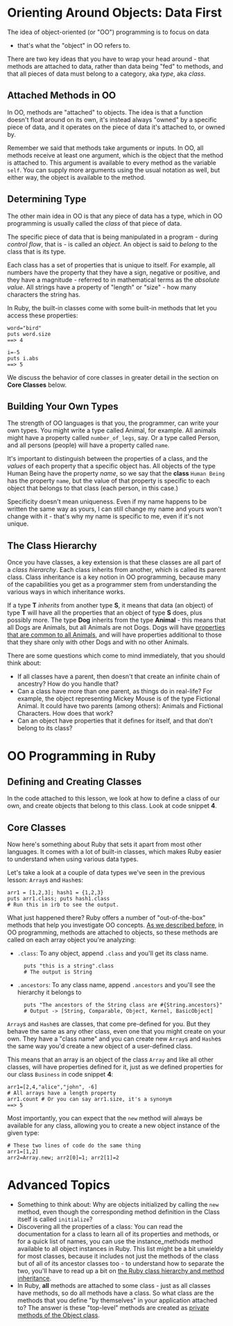 # Orienting Around Objects: Data First

The idea of object-oriented (or "OO") programming is to focus on data
- that's what the "object" in OO refers to.

There are two key ideas that you have to wrap your head around - that methods are attached to data, rather than data being "fed" to methods, and that all pieces of data must belong to a category, aka _type_, aka _class_.

## Attached Methods in OO

In OO, methods are "attached" to objects. The idea is that a function
doesn't float around on its own, it's instead always "owned" by a
specific piece of data, and it operates on the piece of data it's
attached to, or owned by.

Remember we said that methods take arguments or inputs. In OO, all methods receive at least one argument, which is the object that the method is attached to. This argument is available to every method as the variable `self`. You can supply more arguments using the usual notation as well, but either way, the object is available to the method.

## Determining Type

The other main idea in OO is that any piece of data has a type, which
in OO programming is usually called the _class_ of that piece of
data.

The specific piece of data that is being manipulated in a program -
during _control flow_, that is - is called an _object_. An object is
said to _belong_ to the class that is its type.

Each class has a set of properties that is unique to itself. For
example, all numbers have the property that they have a sign, negative
or positive, and they have a magnitude - referred to in mathematical terms as the _absolute value_. All strings have a property of "length" or "size" - how many characters the string has.

In Ruby, the built-in classes come with some built-in methods that let you access these properties:

    word="bird"
    puts word.size
    ==> 4

    i=-5
    puts i.abs
    ==> 5

We discuss the behavior of core classes in greater detail in the section on **Core Classes** below.

## Building Your Own Types

The strength of OO languages is that you, the programmer, can write
your own types. You might write a type called Animal, for example. All
animals might have a property called `number_of_legs`, say. Or a type
called Person, and all persons (people) will have a property called
`name`.

It's important to distinguish between the properties of a class, and
the _values_ of each property that a specific object has. All objects
of the type Human Being have the property _name_, so we say that the
**class** `Human Being` has the property `name`, but the value of that
property is specific to each object that belongs to that class (each
person, in this case.)

Specificity doesn't mean uniqueness. Even if my name happens to be
written the same way as yours, I can still change my name and yours
won't change with it - that's why my name is specific to me, even if
it's not unique.

## The Class Hierarchy

Once you have classes, a key extension is that these classes are all
part of a _class hierarchy_. Each class inherits from another, which
is called its parent class. Class inheritance is a key notion in OO
programming, because many of the capabilities you get as a programmer
stem from understanding the various ways in which inheritance works. 

If a type **T** _inherits_ from another type **S**, it means that data
(an object) of type **T** will have all the properties that an object
of type **S** does, plus possibly more. The type **Dog** inherits from
the type **Animal** - this means that all Dogs are Animals, but all
Animals are not Dogs. Dogs will have [properties that are common to
all Animals](https://en.wikipedia.org/wiki/Animal#Characteristics),
and will have properties additional to those that they share only with
other Dogs and with no other Animals.

There are some questions which come to mind immediately, that you should think about:

* If all classes have a parent, then doesn't that create an infinite chain of ancestry? How do you handle that?
* Can a class have more than one parent, as things do in real-life? For example, the object representing Mickey Mouse is of the type Fictional Animal. It could have two parents (among others): Animals and Fictional Characters. How does that work?
* Can an object have properties that it defines for itself, and that don't belong to its class?

# OO Programming in Ruby

## Defining and Creating Classes

In the code attached to this lesson, we look at how to define a class
of our own, and create objects that belong to this class. Look at code
snippet **4**.

## Core Classes

Now here's something about Ruby that sets it apart from most other
languages. It comes with a lot of built-in classes, which makes Ruby
easier to understand when using various data types.

Let's take a look at a couple of data types we've seen in the previous
lesson: `Array`s and `Hash`es:

    arr1 = [1,2,3]; hash1 = {1,2,3}
    puts arr1.class; puts hash1.class
    # Run this in irb to see the output.

What just happened there? Ruby offers a number of "out-of-the-box"
methods that help you investigate OO concepts. [As we described before](#toc_1), in OO programming, methods are attached to objects, so these methods are called on each array object you're analyzing:

* `.class`: To any object, append `.class` and you'll get its class name.

        puts "this is a string".class
        # The output is String

* `.ancestors`: To any class name, append `.ancestors` and you'll see the hierarchy it belongs to

        puts "The ancestors of the String class are #{String.ancestors}"
        # Output -> [String, Comparable, Object, Kernel, BasicObject]

`Array`s and `Hash`es are classes, that come pre-defined for you. But they
behave the same as any other class, even one that you might create on
your own. They have a "class name" and you can create new `Array`s and `Hash`es the same way you'd create a new object of a user-defined class.

This means that an array is an object of the class `Array` and like
all other classes, will have properties defined for it, just as we
defined properties for our class `Business` in code snippet **4**:

    arr1=[2,4,"alice","john", -6]
    # All arrays have a length property
    arr1.count # Or you can say arr1.size, it's a synonym
    ==> 5

Most importantly, you can expect that the `new` method will always be
available for any class, allowing you to create a new object instance
of the given type:

    # These two lines of code do the same thing
    arr1=[1,2]
    arr2=Array.new; arr2[0]=1; arr2[1]=2

# Advanced Topics

* Something to think about: Why are objects initialized by calling the `new` method, even though the corresponding method definition in the Class itself is called `initialize`?
* Discovering all the properties of a class: You can read the documentation for a class to learn all of its properties and methods, or for a quick list of names, you can use the instance_methods method available to all object instances in Ruby. This list might be a bit unwieldy for most classes, because it includes not just the methods of the class but of all of its ancestor classes too - to understand how to separate the two, you'll have to read up a bit on [the Ruby class hierarchy and method inheritance](http://rubylearning.com/satishtalim/ruby_inheritance.html). 
* In Ruby, **all** methods are attached to some class - just as all classes have methods, so do all methods have a class. So what class are the methods that you define "by themselves" in your application attached to? The answer is these "top-level" methods are created as [private methods of the Object class](http://stackoverflow.com/questions/1761148/where-are-methods-defined-at-the-ruby-top-level). 